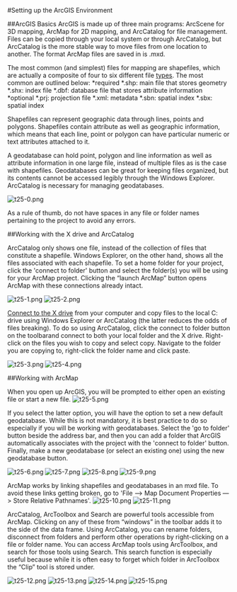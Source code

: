 #Setting up the ArcGIS Environment

##ArcGIS Basics
ArcGIS is made up of three main programs: ArcScene for 3D mapping, ArcMap for 2D mapping, and ArcCatalog for file management. Files can be copied through your local system or through ArcCatalog, but ArcCatalog is the more stable way to move files from one location to another. The format ArcMap files are saved in is .mxd.

The most common (and simplest) files for mapping are shapefiles, which are actually a composite of four to six different file [types](http://webhelp.esri.com/arcgisdesktop/9.3/index.cfm?topicname=Shapefile_file_extensions). The most common are outlined below:
  *required
    *.shp: main file that stores geometry 
    *.shx: index file
    *.dbf: database file that stores attribute information 
  *optional
    *.prj: projection file
    *.xml: metadata
    *.sbn: spatial index
    *.sbx: spatial index

Shapefiles can represent geographic data through lines, points and polygons. Shapefiles contain attribute as well as geographic information, which means that each line, point or polygon can have particular numeric or text attributes attached to it. 

A geodatabase can hold point, polygon and line information as well as attribute information in one large file, instead of multiple files as is the case with shapefiles. Geodatabases can be great for keeping files organized, but its contents cannot be accessed legibly through the Windows Explorer. ArcCatalog is necessary for managing geodatabases. 

![t25-0.png](https://github.com/tolaoniyangi/gis_tutorials/blob/master/Images/Tutorial_25/t25-0.png)

As a rule of thumb, do not have spaces in any file or folder names pertaining to the project to avoid any errors. 


##Working with the X drive and ArcCatalog

ArcCatalog only shows one file, instead of the collection of files that constitute a shapefile. Windows Explorer, on the other hand, shows all the files associated with each shapefile. To set a home folder for your project, click the 'connect to folder' button and select the folder(s) you will be using for your ArcMap project. Clicking the “launch ArcMap” button opens ArcMap with these connections already intact.

![t25-1.png](https://github.com/tolaoniyangi/gis_tutorials/blob/master/Images/Tutorial_25/t25-1.png)
![t25-2.png](https://github.com/tolaoniyangi/gis_tutorials/blob/master/Images/Tutorial_25/t25-2.png)

[Connect to the X drive](https://github.com/CenterForSpatialResearch/gis_tutorials/blob/master/21_Connecting_to_X_Drive.md) from your computer and copy files to the local C: drive using Windows Explorer or ArcCatalog (the latter reduces the odds of files breaking). To do so using ArcCatalog, click the connect to folder button on the toolbarand connect to both your local folder and the X drive. Right-click on the files you wish to copy and select copy. Navigate to the folder you are copying to, right-click the folder name and click paste. 

![t25-3.png](https://github.com/tolaoniyangi/gis_tutorials/blob/master/Images/Tutorial_25/t25-3.png)
![t25-4.png](https://github.com/tolaoniyangi/gis_tutorials/blob/master/Images/Tutorial_25/t25-4.png)

##Working with ArcMap 

When you open up ArcGIS, you will be prompted to either open an existing file or start a new file. 
![t25-5.png](https://github.com/tolaoniyangi/gis_tutorials/blob/master/Images/Tutorial_25/t25-5.png)

If you select the latter option, you will have the option to set a new default geodatabase. While this is not mandatory, it is best practice to do so especially if you will be working with geodatabases. Select the 'go to folder' button beside the address bar, and then you can add a folder that ArcGIS automatically associates with the project with the 'connect to folder' button. Finally, make a new geodatabase (or select an existing one) using the new geodatabase button.

![t25-6.png](https://github.com/tolaoniyangi/gis_tutorials/blob/master/Images/Tutorial_25/t25-6.png)
![t25-7.png](https://github.com/tolaoniyangi/gis_tutorials/blob/master/Images/Tutorial_25/t25-7.png)
![t25-8.png](https://github.com/tolaoniyangi/gis_tutorials/blob/master/Images/Tutorial_25/t25-8.png) 
![t25-9.png](https://github.com/tolaoniyangi/gis_tutorials/blob/master/Images/Tutorial_25/t25-9.png)

ArcMap works by linking shapefiles and geodatabases in an mxd file. To avoid these links getting broken, go to 'File —> Map Document Properties —> Store Relative Pathnames'. 
![t25-10.png](https://github.com/tolaoniyangi/gis_tutorials/blob/master/Images/Tutorial_25/t25-10.png)
![t25-11.png](https://github.com/tolaoniyangi/gis_tutorials/blob/master/Images/Tutorial_25/t25-11.png)

ArcCatalog, ArcToolbox and Search are powerful tools accessible from ArcMap. Clicking on any of these from “windows” in the toolbar adds it to the side of the data frame. Using ArcCatalog, you can rename folders, disconnect from folders and perform other operations by right-clicking on a file or folder name. You can access ArcMap tools using ArcToolbox, and search for those tools using Search. This search function is especially useful because while it is often easy to forget which folder in ArcToolbox the “Clip” tool is stored under. 

![t25-12.png](https://github.com/tolaoniyangi/gis_tutorials/blob/master/Images/Tutorial_25/t25-12.png)
![t25-13.png](https://github.com/tolaoniyangi/gis_tutorials/blob/master/Images/Tutorial_25/t25-13.png)
![t25-14.png](https://github.com/tolaoniyangi/gis_tutorials/blob/master/Images/Tutorial_25/t25-14.png)
![t25-15.png](https://github.com/tolaoniyangi/gis_tutorials/blob/master/Images/Tutorial_25/t25-15.png)
